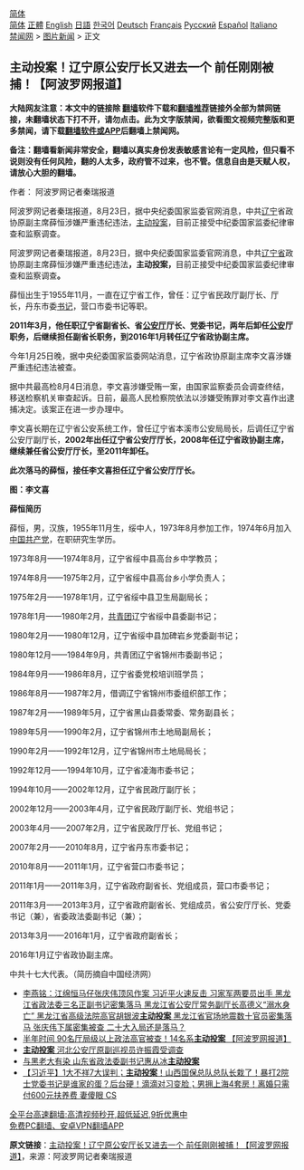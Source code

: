  <!-- 面包屑导航 --> <div class="breadcrumb"><!-- GTranslate: https://gtranslate.io/ -->  <div class="switcher notranslate">  <div class="selected">  <a href="#" onclick="return false;"> 简体</a>  </div>  <div class="option">  <a href="https://www.bannedbook.org" onclick="doGTranslate('zh-CN|zh-CN');jQuery('div.switcher div.selected a').html(jQuery(this).html());return false;" title="简体中文" class="nturl selected"> 简体</a>  <a href="https://www.bannedbook.org/zh-tw/" onclick="doGTranslate('zh-CN|zh-TW');jQuery('div.switcher div.selected a').html(jQuery(this).html());return false;" title="繁體中文" class="nturl"> 正體</a>  <a href="https://www.bannedbook.org/en/" onclick="doGTranslate('zh-CN|en');jQuery('div.switcher div.selected a').html(jQuery(this).html());return false;" title="English" class="nturl"> English</a>  <a href="https://www.bannedbook.org/ja/" onclick="doGTranslate('zh-CN|ja');jQuery('div.switcher div.selected a').html(jQuery(this).html());return false;" title="日本語" class="nturl"> 日語</a>  <a href="https://www.bannedbook.org/ko/" onclick="doGTranslate('zh-CN|ko');jQuery('div.switcher div.selected a').html(jQuery(this).html());return false;" title="한국어" class="nturl"> 한국어</a>  <a href="https://www.bannedbook.org/de/" onclick="doGTranslate('zh-CN|de');jQuery('div.switcher div.selected a').html(jQuery(this).html());return false;" title="Deutsch" class="nturl"> Deutsch</a>  <a href="https://www.bannedbook.org/fr/" onclick="doGTranslate('zh-CN|fr');jQuery('div.switcher div.selected a').html(jQuery(this).html());return false;" title="Français" class="nturl"> Français</a>  <a href="https://www.bannedbook.org/ru/" onclick="doGTranslate('zh-CN|ru');jQuery('div.switcher div.selected a').html(jQuery(this).html());return false;" title="Русский" class="nturl"> Русский</a>  <a href="https://www.bannedbook.org/es/" onclick="doGTranslate('zh-CN|es');jQuery('div.switcher div.selected a').html(jQuery(this).html());return false;" title="Español" class="nturl"> Español</a>  <a href="https://www.bannedbook.org/it/" onclick="doGTranslate('zh-CN|it');jQuery('div.switcher div.selected a').html(jQuery(this).html());return false;" title="Italiano" class="nturl"> Italiano</a>  </div>  </div>      <div class='breadcrumb-sub'><!-- Breadcrumb NavXT 6.3.0 --> <a href="https://www.bannedbook.org/" class="home">禁闻网</a> &gt; <a href="https://www.bannedbook.org/bnews/topimagenews/" class="category">图片新闻</a> &gt; 正文</div></div><h2>主动投案！辽宁原公安厅长又进去一个 前任刚刚被捕！【阿波罗网报道】</h2> <p class="notice"><b>大陆网友注意：本文中的链接除 <a href="https://github.com/bannedbook/fanqiang" >翻墙</a>软件下载和<a href="https://github.com/killgcd/justmysocks/blob/master/README.md">翻墙推荐</a>链接外全部为禁网链接，未翻墙状态下打不开，请勿点击。此为文字版禁闻，欲看图文视频完整版和更多禁闻，请下载<a href="https://github.com/bannedbook/fanqiang">翻墙软件或APP</a>后翻墙上禁闻网。</p><p>备注：翻墙看新闻非常安全，翻墙以真实身份发表敏感言论有一定风险，但只看不说则没有任何风险，翻的人太多，政府管不过来，也不管。信息自由是天赋人权，请放心大胆的翻墙。</b></p>  <div class="entry"> <p>作者： 阿波罗网记者秦瑞报道</p> <p id="summary">阿波罗网记者秦瑞报道，8月23日，据中央纪委国家监委官网消息，中共<a href="https://www.bannedbook.org/bnews/tag/%e8%be%bd%e5%ae%81/" class="st_tag internal_tag" rel="tag" title="标签 辽宁 下的日志">辽宁</a>省政协原副主席薛恒涉嫌严重违纪违法，<a href="https://www.bannedbook.org/bnews/tag/%E4%B8%BB%E5%8A%A8%E6%8A%95%E6%A1%88/" class="st_tag internal_tag" rel="tag" title="标签 主动投案 下的日志">主动投案</a>，目前正接受中纪委国家监委纪律审查和监察调查。</p> <p>阿波罗网记者秦瑞报道，8月23日，据中央纪委国家监委官网消息，中共<a href="https://www.bannedbook.org/bnews/tag/%E8%BE%BD%E5%AE%81%E7%9C%81/" class="st_tag internal_tag" rel="tag" title="标签 辽宁省 下的日志">辽宁省</a>政协原副主席薛恒涉嫌严重违纪违法<strong>，主动投案，</strong>目前正接受中纪委国家监委纪律审查和监察调查<strong>。</strong></p> <p>薛恒出生于1955年11月，一直在辽宁省工作，曾任：辽宁省民政厅副厅长、厅长，丹东市委<a href="https://www.bannedbook.org/bnews/tag/%e4%b9%a6%e8%ae%b0/" class="st_tag internal_tag" rel="tag" title="标签 书记 下的日志">书记</a>，营口市委书记等职。</p> <p><strong>2011年3月，他任职辽宁省副省长、省<a href="https://www.bannedbook.org/bnews/tag/%E5%85%AC%E5%AE%89%E5%8E%85/" class="st_tag internal_tag" rel="tag" title="标签 公安厅 下的日志">公安厅</a>厅长、党委书记</strong><strong>，两年后卸任<a href="https://www.bannedbook.org/bnews/tag/%e5%85%ac%e5%ae%89/" class="st_tag internal_tag" rel="tag" title="标签 公安 下的日志">公安</a>厅职务，后继续担任副省长职务，到2016年1月转任辽宁省政协副主席。</strong></p> <p>今年1月25日晚，据中央纪委国家监委网站消息，辽宁省政协原副主席李文喜涉嫌严重违纪违法被查。</p> <p>据中共最高检8月4日消息，李文喜涉嫌受贿一案，由国家监察委员会调查终结，移送检察机关审查起诉。日前，最高人民检察院依法以涉嫌受贿罪对李文喜作出逮捕决定。该案正在进一步办理中。</p> <p>李文喜长期在辽宁省公安系统工作，曾任辽宁省本溪市公安局局长，后调任辽宁省公安厅副厅长，<strong>2002年出任辽宁省公安厅厅长，2008年任辽宁省政协副主席，继续兼任省公安厅厅长，至2011年卸任。</strong></p> <p><strong>此次落马的薛恒，接任李文喜担任辽宁省公安厅厅长。</strong></p>  <p><strong></strong></p> <p><strong>图：李文喜</strong></p> <p><strong>薛恒简历</strong></p> <p>薛恒，男，汉族，1955年11月生，绥中人，1973年8月参加工作，1974年6月加入<span class='wp_keywordlink_affiliate'><a href="https://www.bannedbook.org/" title="中国" target="_blank">中国</a></span><a href="https://www.bannedbook.org/bnews/tag/%e5%85%b1%e4%ba%a7%e5%85%9a/" class="st_tag internal_tag" rel="tag" title="标签 共产党 下的日志">共产党</a>，在职研究生学历。</p> <p>1973年8月——1974年8月，辽宁省绥中县高台乡中学教员；</p> <p>1974年8月——1975年2月，辽宁省绥中县高台乡小学负责人；</p> <p>1975年2月——1978年1月，辽宁省绥中县卫生局副局长；</p> <p>1978年1月——1980年2月，<a href="https://www.bannedbook.org/bnews/tag/%e5%85%b1%e9%9d%92%e5%9b%a2/" class="st_tag internal_tag" rel="tag" title="标签 共青团 下的日志">共青团</a>辽宁省绥中县委副书记；</p> <p>1980年2月——1980年12月，辽宁省绥中县加碑岩乡党委副书记；</p>  <p>1980年12月——1984年9月，共青团辽宁省锦州市委副书记；</p> <p>1984年9月——1986年8月，辽宁省委党校培训班学员；</p> <p>1986年8月——1987年2月，借调辽宁省锦州市委组织部工作；</p> <p>1987年2月——1989年5月，辽宁省黑山县委常委、常务副县长；</p> <p>1989年5月——1990年2月，辽宁省锦州市土地局副局长；</p> <p>1990年2月——1992年12月，辽宁省锦州市土地局局长；</p> <p>1992年12月——1994年10月，辽宁省凌海市委书记；</p> <p>1994年10月——2002年12月，辽宁省民政厅副厅长；</p> <p>2002年12月——2003年4月，辽宁省民政厅副厅长、党组书记；</p>  <p>2003年4月——2007年2月，辽宁省民政厅厅长、党组书记；</p> <p>2007年2月——2010年8月，辽宁省丹东市委书记；</p> <p>2010年8月——2011年1月，辽宁省营口市委书记；</p> <p>2011年1月——2011年3月，辽宁省政府副省长、党组成员，营口市委书记；</p> <p>2011年3月——2013年3月，辽宁省政府副省长、党组成员，省公安厅厅长、党委书记（兼），省委政法委副书记（兼）；</p> <p>2013年3月——2016年1月，辽宁省政府副省长；</p> <p>2016年1月辽宁省政协副主席。</p> <p>中共十七大代表。（简历摘自中国经济网）</p> <ul class='op-related-articles' title='相关阅读'> <li><a href='https://www.bannedbook.org/bnews/comments/20210822/1611032.html' target='_blank'>李燕铭：江绵恒马仔张庆伟顶风作案 习近平火速反击 习家军两要员出手 黑龙江省政法委三名正副书记密集落马 黑龙江省公安厅常务副厅长高德义“溺水身亡” 黑龙江省高级法院高官胡银波<b>主动投案</b> 黑龙江省官场地震数十官员密集落马 张庆伟下属密集被查 二十大入局还是落马？</a></li> <li><a href='https://www.bannedbook.org/bnews/cnnews/20210807/1602020.html' target='_blank'>半年时间 90名厅局级以上政法高官被查！14名系<b>主动投案</b> 【阿波罗网报道】</a></li> <li><a href='https://www.bannedbook.org/bnews/bannedvideo/20210804/1599723.html' target='_blank'><b>主动投案</b> 河北公安厅原副巡视员许振霞受调查</a></li> <li><a href='https://www.bannedbook.org/bnews/baitai/20210718/1589530.html' target='_blank'>与黑老大有染 山东省政法委副书记惠从冰<b>主动投案</b></a></li> <li><a href='https://www.bannedbook.org/bnews/bannedvideo/20210712/1585183.html' target='_blank'>【习近平】1大不祥7大误判；<b>主动投案</b>！山西国保总队总队长栽了！暴打2院士党委书记是谁家的蛋？后台硬！滴滴对习变脸；男拥上海4套房！离婚只需付600元扶养费 妻傻眼 CS</a></li> </ul> <p class="texttj"> <a href="https://github.com/bannedbook/fanqiang/wiki/V2ray%E6%9C%BA%E5%9C%BA" target="_blank">全平台高速翻墙:高清视频秒开,超低延迟,9折优惠中</a><br/> <a href="https://github.com/bannedbook/fanqiang/wiki/%E7%A6%81%E9%97%BB%E7%BD%91%E5%AE%89%E5%8D%93%E7%BF%BB%E5%A2%99%E6%96%B0%E9%97%BBAPP" target="_blank">免费PC翻墙、安卓VPN翻墙APP</a></p> <p> <b>原文链接</b>：<a class="src_link" href="https://www.aboluowang.com/2021/0823/1636704.html" target="_blank">主动投案！辽宁原公安厅长又进去一个 前任刚刚被捕！【阿波罗网报道】</a>，来源：阿波罗网记者秦瑞报道 </p><a name='sharetosocial'></a>  <div style="margin-bottom:5px;padding-bottom:5px;clear:both"> <div id="archive-pix-1" class="banner-ads"> <!-- AuctionX Display platform tag START --> <div id="26318x728x90x621x_ADSLOT2" clicktrack="%%CLICK_URL_ESC%%"></div> <!-- AuctionX Display platform tag END --> </div> <div id="archive-pix-2" class="banner-ads"> <!-- AuctionX Display platform tag START --> <div id="26315x300x250x621x_ADSLOT2" clicktrack="%%CLICK_URL_ESC%%"></div> <!-- AuctionX Display platform tag END --> </div> </div>  <div id="archive-pix-1" class="banner-ads"> <!-- AuctionX Display platform tag START --> <div id="26318x728x90x621x_ADSLOT3" clicktrack="%%CLICK_URL_ESC%%"></div> <!-- AuctionX Display platform tag END --> </div> </div><!--END ENTRY--> 